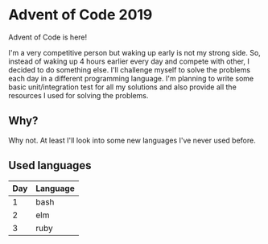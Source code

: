 # Advent of Code 2019

Advent of Code is here!

I'm a very competitive person but waking up early is not my strong side. So, instead of waking up 4 hours earlier every day and compete with other, I decided to do something else. I'll challenge myself to solve the problems each day in a different programming language. I'm planning to write some basic unit/integration test for all my solutions and also provide all the resources I used for solving the problems. 


## Why?

Why not. At least I'll look into some new languages I've never used before.


## Used languages

| Day | Language |
|-----|----------|
| 1   | bash     |
| 2   | elm      |
| 3   | ruby     |
